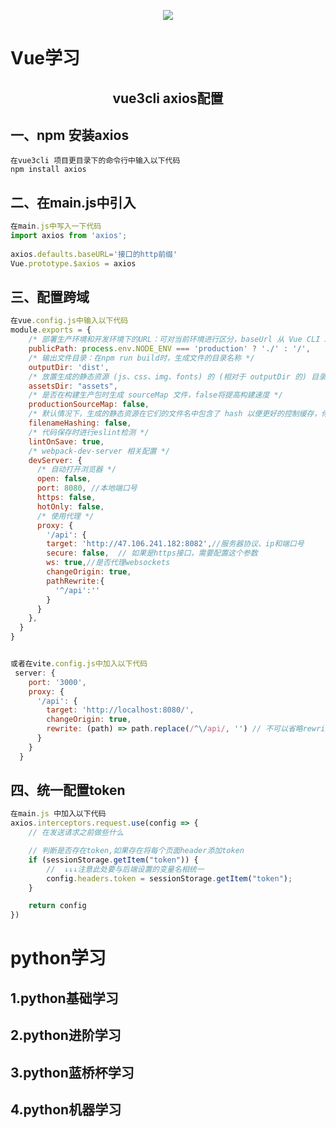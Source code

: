 <!--
 * @Author: zpc 2827985512@qq.com
 * @Date: 2022-11-21 23:02:11
 * @LastEditors: zpc 2827985512@qq.com
 * @LastEditTime: 2023-01-29 22:08:49
 * @FilePath: \repository\README.md
 * @Description: 这是默认设置,请设置`customMade`, 打开koroFileHeader查看配置 进行设置: https://github.com/OBKoro1/koro1FileHeader/wiki/%E9%85%8D%E7%BD%AE
-->


<!-- logo -->
<p align="center">
    <img src="https://img2.baidu.com/it/u=2821710197,1569160826&fm=253&fmt=auto&app=138&f=PNG?w=600&h=421" />
</p>

#  Vue学习
   
   <center><h2>vue3cli axios配置</h2></center>

  ## 一、npm 安装axios

```shell
在vue3cli 项目更目录下的命令行中输入以下代码
npm install axios
```

  ## 二、在main.js中引入

```js
在main.js中写入一下代码
import axios from 'axios';
 
axios.defaults.baseURL='接口的http前缀'
Vue.prototype.$axios = axios
```

  ## 三、配置跨域

```js
在vue.config.js中输入以下代码
module.exports = {
    /* 部署生产环境和开发环境下的URL：可对当前环境进行区分，baseUrl 从 Vue CLI 3.3 起已弃用，要使用publicPath */
    publicPath: process.env.NODE_ENV === 'production' ? './' : '/',
    /* 输出文件目录：在npm run build时，生成文件的目录名称 */
    outputDir: 'dist',
    /* 放置生成的静态资源 (js、css、img、fonts) 的 (相对于 outputDir 的) 目录 */
    assetsDir: "assets",
    /* 是否在构建生产包时生成 sourceMap 文件，false将提高构建速度 */
    productionSourceMap: false,
    /* 默认情况下，生成的静态资源在它们的文件名中包含了 hash 以便更好的控制缓存，你可以通过将这个选项设为 false 来关闭文件名哈希。(false的时候就是让原来的文件名不改变) */
    filenameHashing: false,
    /* 代码保存时进行eslint检测 */
    lintOnSave: true,
    /* webpack-dev-server 相关配置 */
    devServer: {
      /* 自动打开浏览器 */
      open: false,
      port: 8080, //本地端口号
      https: false,
      hotOnly: false,
      /* 使用代理 */
      proxy: {
        '/api': {
        target: 'http://47.106.241.182:8082',//服务器协议、ip和端口号
        secure: false,  // 如果是https接口，需要配置这个参数
        ws: true,//是否代理websockets
        changeOrigin: true,
        pathRewrite:{
          '^/api':''
      	}
      }
    },
  }
}


或者在vite.config.js中加入以下代码
 server: {
    port: '3000',
    proxy: {
      '/api': {
        target: 'http://localhost:8080/',
        changeOrigin: true,
        rewrite: (path) => path.replace(/^\/api/, '') // 不可以省略rewrite
      }
    }
  }
```

   ## 四、统一配置token

```js
在main.js 中加入以下代码
axios.interceptors.request.use(config => {
    // 在发送请求之前做些什么

    // 判断是否存在token,如果存在将每个页面header添加token
    if (sessionStorage.getItem("token")) {
        //  ↓↓↓注意此处要与后端设置的变量名相统一
        config.headers.token = sessionStorage.getItem("token");
    }

    return config
})
```


# python学习
  ## 1.python基础学习
  ## 2.python进阶学习
  ## 3.python蓝桥杯学习
  ## 4.python机器学习
